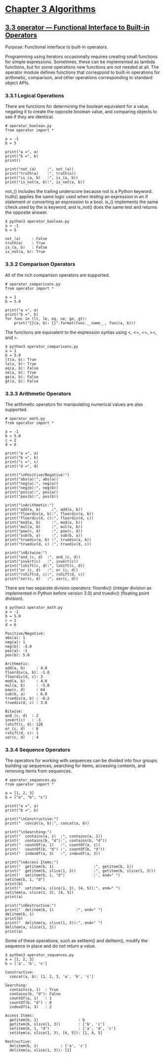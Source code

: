 # [Chapter 3 Algorithms](https://pymotw.com/3/algorithm_tools.html)

## [3.3 operator — Functional Interface to Built-in Operators](https://pymotw.com/3/operator/index.html)

Purpose:	Functional interface to built-in operators.

Programming using iterators occasionally requires creating small functions for simple expressions. Sometimes, these can be implemented as lambda functions, but for some operations new functions are not needed at all. The operator module defines functions that correspond to built-in operations for arithmetic, comparison, and other operations corresponding to standard object APIs.

### 3.3.1 Logical Operations

There are functions for determining the boolean equivalent for a value, negating it to create the opposite boolean value, and comparing objects to see if they are identical.

```
# operator_boolean.py
from operator import *

a = -1
b = 5

print("a =", a)
print("b =", b)
print()

print("not_(a)     :", not_(a))
print("truth(a)    :", truth(a))
print("is_(a, b)   :", is_(a, b))
print("is_not(a, b):", is_not(a, b))
```

not\_() includes the trailing underscore because not is a Python keyword. truth() applies the same logic used when testing an expression in an if statement or converting an expression to a bool. is\_() implements the same check used by the is keyword, and is\_not() does the same test and returns the opposite answer.

```
$ python3 operator_boolean.py
a = -1
b = 5

not_(a)     : False
truth(a)    : True
is_(a, b)   : False
is_not(a, b): True
```

### 3.3.2 Comparison Operators

All of the rich comparison operators are supported.

```
# operator_comparisons.py
from operator import *

a = 1
b = 5.0

print("a =", a)
print("b =", b)
for func in (lt, le, eq, ne, ge, gt):
    print("{}(a, b): {}".format(func.__name__, func(a, b)))
```

The functions are equivalent to the expression syntax using <, <=, ==, >=, and >.

```
$ python3 operator_comparisons.py
a = 1
b = 5.0
lt(a, b): True
le(a, b): True
eq(a, b): False
ne(a, b): True
ge(a, b): False
gt(a, b): False
```

### 3.3.3 Arithmetic Operators

The arithmetic operators for manipulating numerical values are also supported.

```
# operator_math.py
from operator import *

a = -1
b = 5.0
c = 2
d = 6

print("a =", a)
print("b =", b)
print("c =", c)
print("d =", d)

print("\nPositive/Negative:")
print("abs(a):", abs(a))
print("neg(a):", neg(a))
print("neg(b):", neg(b))
print("pos(a):", pos(a))
print("pos(b):", pos(b))

print("\nArithmetic:")
print("add(a, b)     :", add(a, b))
print("floordiv(a, b):", floordiv(a, b))
print("floordiv(d, c):", floordiv(d, c))
print("mod(a, b)     :", mod(a, b))
print("mul(a, b)     :", mul(a, b))
print("pow(c, d)     :", pow(c, d))
print("sub(b, a)     :", sub(b, a))
print("truediv(a, b) :", truediv(a, b))
print("truediv(d, c) :", truediv(d, c))

print("\nBitwise:")
print("and_(c, d)  :", and_(c, d))
print("invert(c)   :", invert(c))
print("lshift(c, d):", lshift(c, d))
print("or_(c, d)   :", or_(c, d))
print("rshift(d, c):", rshift(d, c))
print("xor(c, d)   :", xor(c, d))
```

There are two separate division operators: floordiv() (integer division as implemented in Python before version 3.0) and truediv() (floating point division).

```
$ python3 operator_math.py
a = -1
b = 5.0
c = 2
d = 6

Positive/Negative:
abs(a): 1
neg(a): 1
neg(b): -5.0
pos(a): -1
pos(b): 5.0

Arithmetic:
add(a, b)     : 4.0
floordiv(a, b): -1.0
floordiv(d, c): 3
mod(a, b)     : 4.0
mul(a, b)     : -5.0
pow(c, d)     : 64
sub(b, a)     : 6.0
truediv(a, b) : -0.2
truediv(d, c) : 3.0

Bitwise:
and_(c, d)  : 2
invert(c)   : -3
lshift(c, d): 128
or_(c, d)   : 6
rshift(d, c): 1
xor(c, d)   : 4
```

### 3.3.4 Sequence Operators

The operators for working with sequences can be divided into four groups: building up sequences, searching for items, accessing contents, and removing items from sequences.

```
# operator_sequences.py
from operator import *

a = [1, 2, 3]
b = ["a", "b", "c"]

print("a =", a)
print("b =", b)

print("\nConstructive:")
print("  concat(a, b):", concat(a, b))

print("\nSearching:")
print("  contains(a, 1)  :", contains(a, 1))
print('  contains(b, "d"):', contains(b, "d"))
print("  countOf(a, 1)   :", countOf(a, 1))
print('  countOf(b, "d") :', countOf(b, "d"))
print("  indexOf(a, 3)   :", indexOf(a, 3))

print("\nAccess Items:")
print("  getitem(b, 1)                  :", getitem(b, 1))
print("  getitem(b, slice(1, 3))        :", getitem(b, slice(1, 3)))
print('  setitem(b, 1, "d")             :', end=" ")
setitem(b, 1, "d")
print(b)
print("  setitem(a, slice(1, 3), [4, 5]):", end=" ")
setitem(a, slice(1, 3), [4, 5])
print(a)

print("\nDestructive:")
print("  delitem(b, 1)          :", end=" ")
delitem(b, 1)
print(b)
print("  delitem(a, slice(1, 3)):", end=" ")
delitem(a, slice(1, 3))
print(a)
```

Some of these operations, such as setitem() and delitem(), modify the sequence in place and do not return a value.

```
$ python3 operator_sequences.py
a = [1, 2, 3]
b = ['a', 'b', 'c']

Constructive:
  concat(a, b): [1, 2, 3, 'a', 'b', 'c']

Searching:
  contains(a, 1)  : True
  contains(b, "d"): False
  countOf(a, 1)   : 1
  countOf(b, "d") : 0
  indexOf(a, 3)   : 2

Access Items:
  getitem(b, 1)                  : b
  getitem(b, slice(1, 3))        : ['b', 'c']
  setitem(b, 1, "d")             : ['a', 'd', 'c']
  setitem(a, slice(1, 3), [4, 5]): [1, 4, 5]

Destructive:
  delitem(b, 1)          : ['a', 'c']
  delitem(a, slice(1, 3)): [1]
```